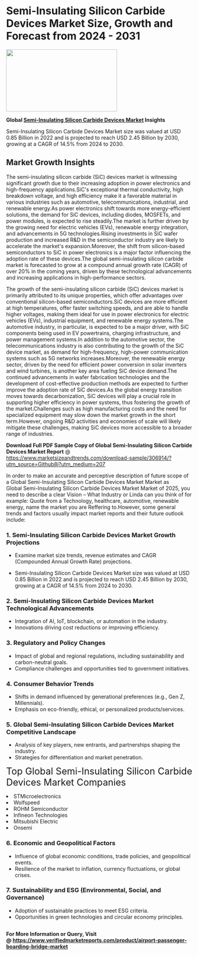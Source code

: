 <H1>Semi-Insulating Silicon Carbide Devices Market Size, Growth and Forecast from 2024 - 2031</H1><img class="aligncenter size-medium wp-image-584254" src="https://thirdeyenews.in/wp-content/uploads/2024/09/Global-Market-Research-300x168.jpeg" alt="" width="300" height="168" /><p><strong>Global&nbsp;<a href="https://www.marketsizeandtrends.com/download-sample/306914/?utm_source=Github8j?utm_medium=207">Semi-Insulating Silicon Carbide Devices Market</a> Insights</strong></p><p>Semi-Insulating Silicon Carbide Devices Market size was valued at USD 0.85 Billion in 2022 and is projected to reach USD 2.45 Billion by 2030, growing at a CAGR of 14.5% from 2024 to 2030.</p><p><h2>Market Growth Insights</h2> <p>The semi-insulating silicon carbide (SiC) devices market is witnessing significant growth due to their increasing adoption in power electronics and high-frequency applications.SiC's exceptional thermal conductivity, high breakdown voltage, and high efficiency make it a favorable material in various industries such as automotive, telecommunications, industrial, and renewable energy.As power electronics shift towards more energy-efficient solutions, the demand for SiC devices, including diodes, MOSFETs, and power modules, is expected to rise steadily.The market is further driven by the growing need for electric vehicles (EVs), renewable energy integration, and advancements in 5G technologies.Rising investments in SiC wafer production and increased R&D in the semiconductor industry are likely to accelerate the market's expansion.Moreover, the shift from silicon-based semiconductors to SiC in power electronics is a major factor influencing the adoption rate of these devices.The global semi-insulating silicon carbide market is forecasted to grow at a compound annual growth rate (CAGR) of over 20% in the coming years, driven by these technological advancements and increasing applications in high-performance sectors.</p> <p>The growth of the semi-insulating silicon carbide (SiC) devices market is primarily attributed to its unique properties, which offer advantages over conventional silicon-based semiconductors.SiC devices are more efficient at high temperatures, offer faster switching speeds, and are able to handle higher voltages, making them ideal for use in power electronics for electric vehicles (EVs), industrial equipment, and renewable energy systems.The automotive industry, in particular, is expected to be a major driver, with SiC components being used in EV powertrains, charging infrastructure, and power management systems.In addition to the automotive sector, the telecommunications industry is also contributing to the growth of the SiC device market, as demand for high-frequency, high-power communication systems such as 5G networks increases.Moreover, the renewable energy sector, driven by the need for efficient power conversion in solar inverters and wind turbines, is another key area fueling SiC device demand.The continued advancements in wafer fabrication technologies and the development of cost-effective production methods are expected to further improve the adoption rate of SiC devices.As the global energy transition moves towards decarbonization, SiC devices will play a crucial role in supporting higher efficiency in power systems, thus fostering the growth of the market.Challenges such as high manufacturing costs and the need for specialized equipment may slow down the market growth in the short term.However, ongoing R&D activities and economies of scale will likely mitigate these challenges, making SiC devices more accessible to a broader range of industries.</p> <p><span class=""><strong>Download Full PDF Sample Copy of Global Semi-Insulating Silicon Carbide Devices Market Report</strong> @ <a href="https://www.marketsizeandtrends.com/download-sample/306914/?utm_source=Github8j?utm_medium=207" target="_blank">https://www.marketsizeandtrends.com/download-sample/306914/?utm_source=Github8j?utm_medium=207</a></span></p><p>In order to make an accurate and perceptive description of future scope of a Global&nbsp;Semi-Insulating Silicon Carbide Devices Market Market as Global&nbsp;Semi-Insulating Silicon Carbide Devices Market Market of 2025, you need to describe a clear Vision &ndash; What Industry or Linda can you think of for example: Quote from a Technology, healthcare, automotive, renewable energy, name the market you are Reffering to.However, some general trends and factors usually impact market reports and their future outlook include:</p><h3>1.&nbsp;<strong>Semi-Insulating Silicon Carbide Devices Market Growth Projections</strong></h3><ul><li>Examine market size trends, revenue estimates and CAGR (Compounded Annual Growth Rate) projections.</li><li><p>Semi-Insulating Silicon Carbide Devices Market size was valued at USD 0.85 Billion in 2022 and is projected to reach USD 2.45 Billion by 2030, growing at a CAGR of 14.5% from 2024 to 2030.</p></li></ul><h3>2.&nbsp;<strong>Semi-Insulating Silicon Carbide Devices Market Technological Advancements</strong></h3><ul><li>Integration of AI, IoT, blockchain, or automation in the industry.</li><li>Innovations driving cost reductions or improving efficiency.</li></ul><h3>3.&nbsp;<strong>Regulatory and Policy Changes</strong></h3><ul><li>Impact of global and regional regulations, including sustainability and carbon-neutral goals.</li><li>Compliance challenges and opportunities tied to government initiatives.</li></ul><h3>4.&nbsp;<strong>Consumer Behavior Trends</strong></h3><ul><li>Shifts in demand influenced by generational preferences (e.g., Gen Z, Millennials).</li><li>Emphasis on eco-friendly, ethical, or personalized products/services.</li></ul><h3>5.&nbsp;<strong>Global Semi-Insulating Silicon Carbide Devices Market Competitive Landscape</strong></h3><ul><li>Analysis of key players, new entrants, and partnerships shaping the industry.</li><li>Strategies for differentiation and market penetration.</li></ul><p data-pm-slice="1 1 []"><span style="color: inherit; font-family: inherit; font-size: 25px;">Top Global Semi-Insulating Silicon Carbide Devices Market Companies</span></p><div class="" data-test-id=""><p><li>STMicroelectronics</li><li> Wolfspeed</li><li> ROHM Semiconductor</li><li> Infineon Technologies</li><li> Mitsubishi Electric</li><li> Onsemi</li></p></div><h3>6.&nbsp;<strong>Economic and Geopolitical Factors</strong></h3><ul><li>Influence of global economic conditions, trade policies, and geopolitical events.</li><li>Resilience of the market to inflation, currency fluctuations, or global crises.</li></ul><h3>7.&nbsp;<strong>Sustainability and ESG (Environmental, Social, and Governance)</strong></h3><ul><li>Adoption of sustainable practices to meet ESG criteria.</li><li>Opportunities in green technologies and circular economy principles.</li></ul><h2><strong style="font-size: 14px;">For More Information or Query, Visit @&nbsp;</strong><a style="background-color: #ffffff; font-size: 14px;" href="https://www.marketsizeandtrends.com/report/semi-insulating-silicon-carbide-devices-market/" target="_blank">https://www.verifiedmarketreports.com/product/airport-passenger-boarding-bridge-market</a></h2>